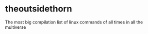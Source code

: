 # theoutsidethorn
The most big compilation list of linux commands of all times in all the multiverse
